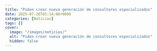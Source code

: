```yaml
---
title: "Piden crear nueva generación de consultores especializados"
date: 2025-07-26T01:14:08+0000
categories: [Noticias]
tags: []
cover:
  image: "/images/noticias/"
  alt: "Piden crear nueva generación de consultores especializados"
  hidden: false
---
```



